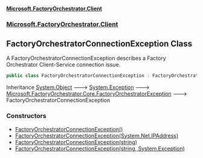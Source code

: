 #### [Microsoft.FactoryOrchestrator.Client](./Microsoft-FactoryOrchestrator-Client.md 'Microsoft.FactoryOrchestrator.Client')
### [Microsoft.FactoryOrchestrator.Client](./Microsoft-FactoryOrchestrator-Client.md 'Microsoft.FactoryOrchestrator.Client')
## FactoryOrchestratorConnectionException Class
A FactoryOrchestratorConnectionException describes a Factory Orchestrator Client-Service connection issue.  
```csharp
public class FactoryOrchestratorConnectionException : FactoryOrchestratorException
```
Inheritance [System.Object](https://docs.microsoft.com/en-us/dotnet/api/System.Object 'System.Object') &#129106; [System.Exception](https://docs.microsoft.com/en-us/dotnet/api/System.Exception 'System.Exception') &#129106; [Microsoft.FactoryOrchestrator.Core.FactoryOrchestratorException](/CoreLibrary/Microsoft-FactoryOrchestrator-Core-FactoryOrchestratorException 'Microsoft.FactoryOrchestrator.Core.FactoryOrchestratorException') &#129106; FactoryOrchestratorConnectionException  
### Constructors
- [FactoryOrchestratorConnectionException()](./Microsoft-FactoryOrchestrator-Client-FactoryOrchestratorConnectionException-FactoryOrchestratorConnectionException().md 'Microsoft.FactoryOrchestrator.Client.FactoryOrchestratorConnectionException.FactoryOrchestratorConnectionException()')
- [FactoryOrchestratorConnectionException(System.Net.IPAddress)](./Microsoft-FactoryOrchestrator-Client-FactoryOrchestratorConnectionException-FactoryOrchestratorConnectionException(System-Net-IPAddress).md 'Microsoft.FactoryOrchestrator.Client.FactoryOrchestratorConnectionException.FactoryOrchestratorConnectionException(System.Net.IPAddress)')
- [FactoryOrchestratorConnectionException(string)](./Microsoft-FactoryOrchestrator-Client-FactoryOrchestratorConnectionException-FactoryOrchestratorConnectionException(string).md 'Microsoft.FactoryOrchestrator.Client.FactoryOrchestratorConnectionException.FactoryOrchestratorConnectionException(string)')
- [FactoryOrchestratorConnectionException(string, System.Exception)](./Microsoft-FactoryOrchestrator-Client-FactoryOrchestratorConnectionException-FactoryOrchestratorConnectionException(string_System-Exception).md 'Microsoft.FactoryOrchestrator.Client.FactoryOrchestratorConnectionException.FactoryOrchestratorConnectionException(string, System.Exception)')
